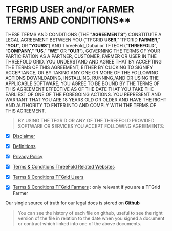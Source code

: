 # TFGRID USER and/or FARMER TERMS AND CONDITIONS**

THESE TERMS AND CONDITIONS (THE "**AGREEMENTS**") CONSTITUTE A LEGAL AGREEMENT BETWEEN YOU (“TFGRID **USER**,"“TFGRID **FARMER**," “**YOU**", OR “**YOURS**”) AND ThreeFold_Dubai or TFTECH (“**THREEFOLD**”, “**COMPANY**,” “**US**,” “**WE**” OR “**OUR**”), GOVERNING THE TERMS OF YOUR PARTICIPATION AS A PARTNER, CUSTOMER, FARMER OR USER IN THE THREEFOLD GRID. YOU UNDERSTAND AND AGREE THAT BY ACCEPTING THE TERMS OF THIS AGREEMENT, EITHER BY CLICKING TO SIGNIFY ACCEPTANCE, OR BY TAKING ANY ONE OR MORE OF THE FOLLOWING ACTIONS DOWNLOADING, INSTALLING, RUNNING,/AND OR USING THE APPLICABLE SOFTWARE, YOU AGREE TO BE BOUND BY THE TERMS OF THIS AGREEMENT EFFECTIVE AS OF THE DATE THAT YOU TAKE THE EARLIEST OF ONE OF THE FOREGOING ACTIONS. YOU REPRESENT AND WARRANT THAT YOU ARE 18 YEARS OLD OR OLDER AND HAVE THE RIGHT AND AUTHORITY TO ENTER INTO AND COMPLY WITH THE TERMS OF THIS AGREEMENT.

> BY USING THE TFGRID OR ANY OF THE THREEFOLD PROVIDED SOFTWARE OR SERVICES YOU ACCEPT FOLLOWING AGREEMENTS:

- [X] [Disclaimer](disclaimer)
- [X] [Definitions](definitions_legal)
- [X] [Privacy Policy](privacypolicy)
- [X] [Terms & Conditions ThreeFold Related Websites](terms_conditions_websites)
- [X] [Terms & Conditions TFGrid Users](terms_conditions_griduser)
- [X] [Terms & Conditions TFGrid Farmers](terms_conditions_farmer) : only relevant if you are a TFGrid Farmer
 

Our single source of truth for our legal docs is stored on [__Github__](https://github.com/threefoldfoundation/legal/tree/master/src)

> You can see the history of each file on github, useful to see the right version of the file in relation to the date when you signed a document or contract which linked into one of the above documents.

